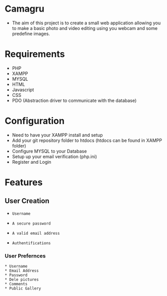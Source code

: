 # Camagru

* The aim of this project is to create a small web application allowing you to make a basic photo and video editing using you webcam and some predefine images.

# Requirements
* PHP
* XAMPP
* MYSQL
* HTML
* Javascript
* CSS
* PDO (Abstraction driver to communicate with the database)

# Configuration
* Need to have your XAMPP install and setup
* Add your git repository folder to htdocs (htdocs can be found in XAMPP folder)
* Configure MYSQL to your Database
* Setup up your email verification (php.ini)
* Register and Login

# Features
  ## User Creation
  *     Username
  *     A secure password
  *     A valid email address
  *     Authentifications

  ### User Prefernces
    * Username
    * Email Address
    * Password
    * Dele pictures
    * Comments
    * Public Gallery
